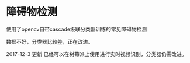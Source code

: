 # 障碍物检测
使用了opencv自带cascade级联分类器训练的常见障碍物检测

数据不好，分类器比较差，正在改进。

2017-12-3 更新
已经可以在树莓派上使用进行实时视频识别，分类器仍需改进。
